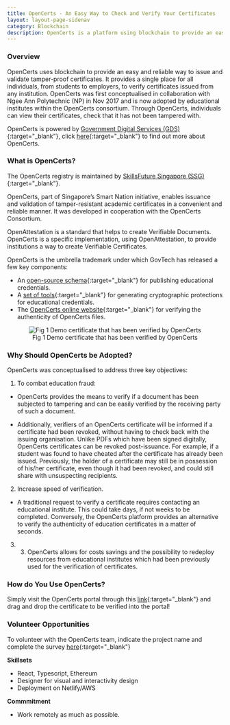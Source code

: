 ```yaml
---
title: OpenCerts - An Easy Way to Check and Verify Your Certificates
layout: layout-page-sidenav
category: Blockchain
description: OpenCerts is a platform using blockchain to provide an easy and reliable way to issue and validate tamper-proof certificates.
---
```


### Overview

OpenCerts uses blockchain to provide an easy and reliable way to issue and validate tamper-proof certificates. It provides a single place for all individuals, from students to employers, to verify certificates issued from any institution. OpenCerts was first conceptualised in collaboration with Ngee Ann Polytechnic (NP) in Nov 2017 and is now adopted by educational institutes within the OpenCerts consortium. Through OpenCerts, individuals can view their certificates, check that it has not been tampered with. 

OpenCerts is powered by [Government Digital Services (GDS)](https://hive.tech.gov.sg/){:target="_blank"}, click [here](https://www.opencerts.io/){:target="_blank"} to find out more about OpenCerts.

### What is OpenCerts?

The OpenCerts registry is maintained by [SkillsFuture Singapore (SSG)](https://www.skillsfuture.gov.sg/){:target="_blank"}.

OpenCerts, part of Singapore’s Smart Nation initiative, enables issuance and validation of tamper-resistant academic certificates in a convenient and reliable manner. It was developed in cooperation with the OpenCerts Consortium.

OpenAttestation is a standard that helps to create Verifiable Documents. OpenCerts is a specific implementation, using OpenAttestation, to provide institutions a way to create Verifiable Certificates.

OpenCerts is the umbrella trademark under which GovTech has released a few key components:
-	An [open-source schema](https://github.com/OpenCerts/open-certificate){:target="_blank"} for publishing educational credentials.
-	A [set of tools](https://github.com/Open-Attestation/open-attestation-cli){:target="_blank"} for generating cryptographic protections for educational credentials.
-	The [OpenCerts online website](https://www.opencerts.io/){:target="_blank"} for verifying the authenticity of OpenCerts files.

<figure style="text-align: center">
  <img
    src="/assets/img/technologies/Fig 1 Demo certificate that has been verified by OpenCerts.png"  
    alt="Fig 1 Demo certificate that has been verified by OpenCerts"
  />
  <figcaption>Fig 1 Demo certificate that has been verified by OpenCerts</figcaption>
</figure>

### Why Should OpenCerts be Adopted?

OpenCerts was conceptualised to address three key objectives:

1.	To combat education fraud:
-	OpenCerts provides the means to verify if a document has been subjected to tampering and can be easily verified by the receiving party of such a document.

-	Additionally, verifiers of an OpenCerts certificate will be informed if a certificate had been revoked, without having to check back with the issuing organisation. Unlike PDFs which have been signed digitally, OpenCerts certificates can be revoked post-issuance. For example, if a student was found to have cheated after the certificate has already been issued. Previously, the holder of a certificate may still be in possession of his/her certificate, even though it had been revoked, and could still share with unsuspecting recipients.

2. Increase speed of verification.
- A traditional request to verify a certificate requires contacting an educational institute.  This could take days, if not weeks to be completed. Conversely, the OpenCerts platform provides an alternative to verify the authenticity of education certificates in a matter of seconds.

3. 3.	OpenCerts allows for costs savings and the possibility to redeploy resources from educational institutes which had been previously used for the verification of certificates.

### How do You Use OpenCerts?

Simply visit the OpenCerts portal through this [link](https://www.opencerts.io/){:target="_blank"} and drag and drop the certificate to be verified into the portal!

### Volunteer Opportunities

To volunteer with the OpenCerts team, indicate the project name and complete the survey [here](https://form.gov.sg/#!/5e7bfb7b34d8b200113b78c3){:target="_blank"}

**Skillsets**
-	React, Typescript, Ethereum
-	Designer for visual and interactivity design
-	Deployment on Netlify/AWS

**Commmitment**
- Work remotely as much as possible.
